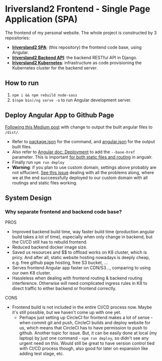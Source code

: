 # Iriversland2 Frontend - Single Page Application (SPA)
The frontend of my personal website. The whole project is constructed by 3 repositories:
- **[Iriversland2 SPA](https://github.com/rivernews/iriversland2-spa)**: (this repository) the frontend code base, using Angular.
- **[Iriversland2 Backend API](https://github.com/rivernews/iriversland2-api)**: the backend RESTful API in Django.
- **[Iriversland2 Kubernetes](https://github.com/rivernews/iriversland2-kubernetes)**: infrastructure as code provisioning the Kubernetes cluster for the backend server.

## How to run

1. `npm i && npm rebuild node-sass`
1. `$(npm bin)/ng serve -o` to run Angular development server.

## Deploy Angular App to Github Page

[Following this Medium post](https://codeburst.io/deploy-react-to-github-pages-to-create-an-amazing-website-42d8b09cd4d) with change to output the built angular files to `/dist/`. 
- Refer to [package.json](package.json) for the command, and [angular.json](angular.json) for the output built files.
- Also refer to [Angular doc: Deployment](https://angular.io/guide/deployment#deploy-to-github-pages) to add the `--base-href` parameter. This is important [for both static files and routing](https://stackoverflow.com/a/49093627/9814131) in angualr.
- Finally run `npm run deploy`
- **Warning**: if you plan to use custom domain, settings above probably are not siffucient. [See this issue](https://github.com/rivernews/iriversland2-api/issues/13) dealing with all the problems along, where we at the end succeessfully deployed to our custom domain with all routings and static files working.

## System Design

### Why separate frontend and backend code base?

PROS

- Improved backend build time, way faster build time (production angular build takes a lot of time), especially when only change in backend, but the CI/CD still has to rebuild frontend.
- Reduced backend docker image size.
- Saved us resources and $$ to offload works on K8 cluster, which is pricy. And after all, static website hosting nowadays is deeply cheap, e.g. free github page hosting, free S3 bucket, ...
- Serves frontend Angular app faster on CDN/S3..., comparing to using our own K8 cluster.
- Hassleless when dealing with frontend routing & backend routing interference. Otherwise will need complicated ingress rules in K8 to direct traffic to either backend or frontend correctly.

CONS

- Frontend build is not included in the entire CI/CD process now. Maybe it's still possible, but we haven't come up with one yet.
  - Perhaps just setting up CircleCI for frontend makes a lot of sense - when commit git and push, CircleCI builds and deploy website for us, which means that CircleCI has to have permission to push to github. Another topic for issue. But, it can be easily done at local (my laptop) by just one command - `npm run deploy`, so didn't see any urgent need on this. Would still be great to have version control tied with CI/CD process though, also good for later on expansion like adding test stage, etc.